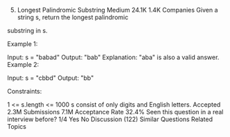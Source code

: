 5. Longest Palindromic Substring
   Medium
   24.1K
   1.4K
   Companies
   Given a string s, return the longest
   palindromic

substring
in s.



Example 1:

Input: s = "babad"
Output: "bab"
Explanation: "aba" is also a valid answer.
Example 2:

Input: s = "cbbd"
Output: "bb"


Constraints:

1 <= s.length <= 1000
s consist of only digits and English letters.
Accepted
2.3M
Submissions
7.1M
Acceptance Rate
32.4%
Seen this question in a real interview before?
1/4
Yes
No
Discussion (122)
Similar Questions
Related Topics